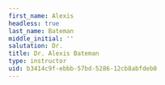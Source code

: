 ```yaml
---
first_name: Alexis
headless: true
last_name: Bateman
middle_initial: ''
salutation: Dr.
title: Dr. Alexis Bateman
type: instructor
uid: b3414c9f-ebbb-57bd-5286-12cb8abfdeb0
---
```

